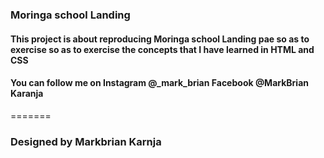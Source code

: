 

### Moringa school Landing 

#### This project is about reproducing Moringa school Landing pae so as to exercise so as to exercise the concepts that I have learned in HTML and CSS

#### You can follow me on Instagram @_mark_brian Facebook @MarkBrian Karanja
=======

### Designed by Markbrian Karnja